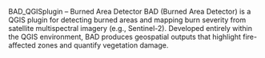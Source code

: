 BAD_QGISplugin – Burned Area Detector 
BAD (Burned Area Detector) is a QGIS plugin for detecting burned areas and mapping burn severity from satellite multispectral imagery (e.g., Sentinel-2).
Developed entirely within the QGIS environment, BAD produces geospatial outputs that highlight fire-affected zones and quantify vegetation damage.

